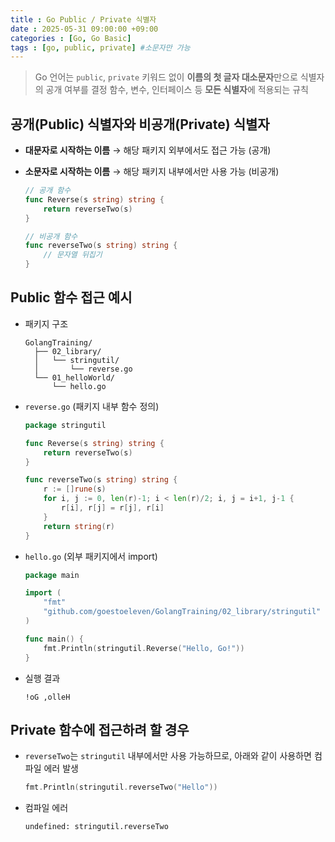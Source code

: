 ```yaml
---
title : Go Public / Private 식별자
date : 2025-05-31 09:00:00 +09:00
categories : [Go, Go Basic]
tags : [go, public, private] #소문자만 가능
---
```


> Go 언어는 `public`, `private` 키워드 없이 **이름의 첫 글자 대소문자**만으로 식별자의 공개 여부를 결정
함수, 변수, 인터페이스 등 **모든 식별자**에 적용되는 규칙
> 

## 공개(Public) 식별자와 비공개(Private) 식별자

- **대문자로 시작하는 이름** → 해당 패키지 외부에서도 접근 가능 (공개)
- **소문자로 시작하는 이름** → 해당 패키지 내부에서만 사용 가능 (비공개)
    
    ```go
    // 공개 함수
    func Reverse(s string) string {
        return reverseTwo(s)
    }
    
    // 비공개 함수
    func reverseTwo(s string) string {
        // 문자열 뒤집기
    }
    ```
    

## Public 함수 접근 예시

- 패키지 구조
    
    ```
    GolangTraining/
      ├── 02_library/
      │   └── stringutil/
      │       └── reverse.go
      └── 01_helloWorld/
          └── hello.go
    ```
    
- `reverse.go` (패키지 내부 함수 정의)
    
    ```go
    package stringutil
    
    func Reverse(s string) string {
        return reverseTwo(s)
    }
    
    func reverseTwo(s string) string {
        r := []rune(s)
        for i, j := 0, len(r)-1; i < len(r)/2; i, j = i+1, j-1 {
            r[i], r[j] = r[j], r[i]
        }
        return string(r)
    }
    ```
    
- `hello.go` (외부 패키지에서 import)
    
    ```go
    package main
    
    import (
        "fmt"
        "github.com/goestoeleven/GolangTraining/02_library/stringutil"
    )
    
    func main() {
        fmt.Println(stringutil.Reverse("Hello, Go!"))
    }
    ```
    
- 실행 결과
    
    ```
    !oG ,olleH
    ```
    

## Private 함수에 접근하려 할 경우

- `reverseTwo`는 `stringutil` 내부에서만 사용 가능하므로, 아래와 같이 사용하면 컴파일 에러 발생
    
    ```go
    fmt.Println(stringutil.reverseTwo("Hello"))
    ```
    
- 컴파일 에러
    
    ```
    undefined: stringutil.reverseTwo
    ```